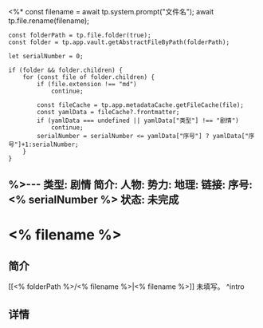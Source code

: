 <%*
	const filename = await tp.system.prompt("文件名");
	await tp.file.rename(filename);
	
	const folderPath = tp.file.folder(true);
	const folder = tp.app.vault.getAbstractFileByPath(folderPath);
	
	let serialNumber = 0;
	
	if (folder && folder.children) {
		for (const file of folder.children) {
			if (file.extension !== "md")
				continue;
	
			const fileCache = tp.app.metadataCache.getFileCache(file);
			const yamlData = fileCache?.frontmatter;
			if (yamlData === undefined || yamlData["类型"] !== "剧情")
				continue;
			serialNumber = serialNumber <= yamlData["序号"] ? yamlData["序号"]+1:serialNumber;
		}
	}
%>---
类型:  剧情
简介:
人物: 
势力: 
地理: 
链接: 
序号: <% serialNumber %>
状态: 未完成
---
# <% filename %>

## 简介

[[<% folderPath %>/<% filename %>|<% filename %>]] 未填写。 ^intro

## 详情

